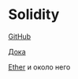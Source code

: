 # Solidity

[GitHub](https://github.com/ethereum/solidity)

[Дока](https://solidity.readthedocs.io/en/latest/index.html)

[Ether](https://ethdocs.org/en/latest/ether.html) и около него
